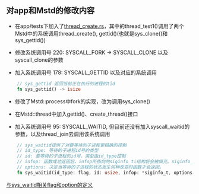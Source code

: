 ## 对app和Mstd的修改内容

+ 在app/tests下加入了[thread_create.rs](../../apps/tests/src/thread_create.rs)，其中的thread_test1()调用了两个Mstd中的系统调用thread_create(), gettid()(也就是sys_clone()和sys_gettid())


+ 修改系统调用号 220: SYSCALL_FORK -> SYSCALL_CLONE 以及syscall_clone的参数
+ 加入系统调用号 178: SYSCALL_GETTID 以及对应的系统调用

```rust
    // sys_gettid 返回当前正在执行的进程的tid
    fn sys_gettid() -> isize 
```
+ 修改了Mstd::process中fork的实现，改为调用sys_clone()
+ 在Mstd::thread中加入gettid()、create_thread()接口

+ 加入系统调用号 95: SYSCALL_WAITID, 但目前还没有加入syscall_waitid的参数，以及thread_join去调用该系统调用

```rust
    // sys_waitid提供了对要等待的子进程更精确的控制
    // id_type: 等待的子进程id号的类型
    // id: 要等待的子进程的id号，类型由id_type控制
    // infop: 函数成功返回后，infop所指向的siginfo_ti结构将会被填充。siginfo_ti结构中包括pid，uid等信息
    // options: 决定当等待的子进程的状态发生何种改变时函数才会返回。
    fn sys_waitid(id_type: flag, id: usize, infop: *siginfo_t, options: isize) -> isize;
```

[与sys_waitid相关flag和option的定义](https://man7.org/linux/man-pages/man2/waitpid.2.html)

